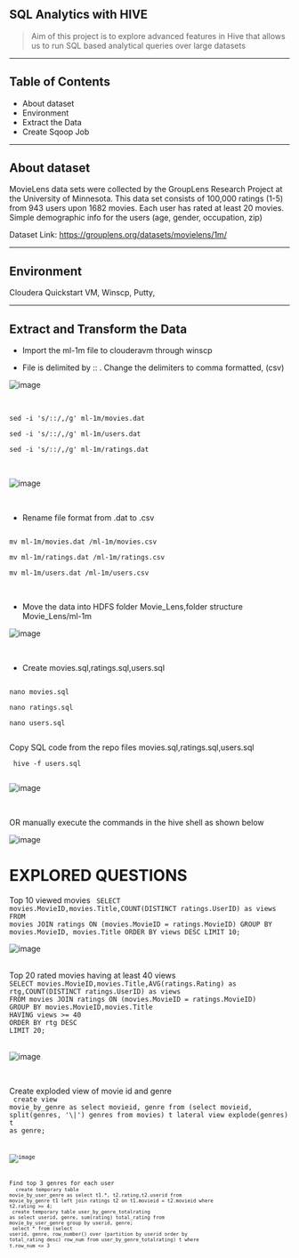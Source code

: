 ## SQL Analytics with HIVE
> Aim of this project is to explore advanced features in Hive that allows us to run SQL based analytical queries 
over large datasets 

<hr>

## Table of Contents
* About dataset
* Environment
* Extract the Data
* Create Sqoop Job

<hr>

## About dataset
MovieLens data sets were collected by the GroupLens Research Project at the University of Minnesota.
This data set consists of
100,000 ratings (1-5) from 943 users upon 1682 movies.
Each user has rated at least 20 movies.
Simple demographic info for the users (age, gender, occupation, zip)

Dataset Link: https://grouplens.org/datasets/movielens/1m/
<hr>

## Environment
Cloudera Quickstart VM, Winscp, Putty, 

<hr>

## Extract and Transform the Data
* Import the ml-1m file to clouderavm through winscp

* File is delimited by :: . Change the delimiters to comma formatted, (csv) </br>

![image](https://user-images.githubusercontent.com/69738890/95400797-2fea3f80-08d1-11eb-94e9-f73a742cfd17.png)

</br>
<code>
sed -i 's/::/,/g' ml-1m/movies.dat</br>
sed -i 's/::/,/g' ml-1m/users.dat</br>
sed -i 's/::/,/g' ml-1m/ratings.dat </br>
</code>
</br>

![image](https://user-images.githubusercontent.com/69738890/95400931-8c4d5f00-08d1-11eb-8425-fcbecbb55146.png)

</br>

* Rename file format from .dat to .csv </br>

<code>
mv ml-1m/movies.dat /ml-1m/movies.csv </br>
mv ml-1m/ratings.dat /ml-1m/ratings.csv </br>
mv ml-1m/users.dat /ml-1m/users.csv </br>
</code>
</br>

* Move the data into HDFS folder Movie_Lens,folder structure Movie_Lens/ml-1m </br>

![image](https://user-images.githubusercontent.com/69738890/95402279-e7348580-08d4-11eb-9eb4-401619535409.png)

</br>

* Create movies.sql,ratings.sql,users.sql</br>
<code>
nano movies.sql </br>
nano ratings.sql </br>
nano users.sql </br> 
</code>

Copy SQL code from the repo files movies.sql,ratings.sql,users.sql </br>
<code></br>
hive -f users.sql</br>
</code></br>

![image](https://user-images.githubusercontent.com/69738890/95402545-a1c48800-08d5-11eb-9b59-3a7051eaea5c.png)

</br>

OR manually execute the commands in the hive shell as shown below

![image](https://user-images.githubusercontent.com/69738890/95404381-7bedb200-08da-11eb-8aee-cb0f2d432d13.png)

# EXPLORED QUESTIONS
Top 10 viewed movies
<CODE>
SELECT movies.MovieID,movies.Title,COUNT(DISTINCT ratings.UserID) as views
FROM movies JOIN ratings ON (movies.MovieID = ratings.MovieID)
GROUP BY movies.MovieID, movies.Title
ORDER BY views DESC
LIMIT 10;
</CODE>
</BR>

![image](https://user-images.githubusercontent.com/69738890/95404826-bb68ce00-08db-11eb-94c1-bbf7bca70d1c.png)

</BR>
Top 20 rated movies having at least 40 views
<CODE>
SELECT movies.MovieID,movies.Title,AVG(ratings.Rating) as rtg,COUNT(DISTINCT ratings.UserID) as views
FROM movies JOIN ratings ON (movies.MovieID = ratings.MovieID)
GROUP BY movies.MovieID,movies.Title
HAVING views >= 40
ORDER BY rtg DESC
LIMIT 20;
</CODE>
</br>

![image](https://user-images.githubusercontent.com/69738890/95405157-a3457e80-08dc-11eb-8b6b-b07bdaba0533.png)

</br>

Create exploded view of movie id and genre</br>
<CODE>
create view movie_by_genre as select movieid, genre from (select movieid, split(genres, '\\|') genres from movies) t lateral view explode(genres) t as genre;
<CODE>
</br>

![image](https://user-images.githubusercontent.com/69738890/95405324-18b14f00-08dd-11eb-971d-3ac31f693342.png)

 
Find top 3 genres for each user</br>
<CODE>
create temporary table movie_by_user_genre as select t1.*, t2.rating,t2.userid from movie_by_genre t1 left join ratings t2 on t1.movieid = t2.movieid where t2.rating >= 4;</br>
create temporary table user_by_genre_totalrating as select userid, genre, sum(rating) total_rating from movie_by_user_genre group by userid, genre; </br>
select * from 
(select userid, genre, row_number() over (partition by userid order by total_rating desc) row_num from user_by_genre_totalrating) t where t.row_num <= 3
</CODE>
</br>












